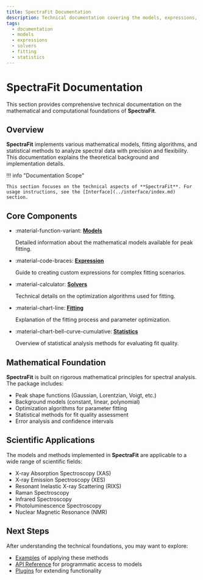 ```yaml
---
title: SpectraFit Documentation
description: Technical documentation covering the models, expressions, solvers, fitting methods, and statistics in SpectraFit
tags:
  - documentation
  - models
  - expressions
  - solvers
  - fitting
  - statistics
---
```


# SpectraFit Documentation

This section provides comprehensive technical documentation on the mathematical and computational foundations of **SpectraFit**.

## Overview

**SpectraFit** implements various mathematical models, fitting algorithms, and statistical methods to analyze spectral data with precision and flexibility. This documentation explains the theoretical background and implementation details.

!!! info "Documentation Scope"

    This section focuses on the technical aspects of **SpectraFit**. For usage instructions, see the [Interface](../interface/index.md) section.

## Core Components

<div class="grid cards" markdown>

- :material-function-variant: **[Models](models.md)**

  Detailed information about the mathematical models available for peak fitting.

- :material-code-braces: **[Expression](expression.md)**

  Guide to creating custom expressions for complex fitting scenarios.

- :material-calculator: **[Solvers](solver.md)**

  Technical details on the optimization algorithms used for fitting.

- :material-chart-line: **[Fitting](fitting.md)**

  Explanation of the fitting process and parameter optimization.

- :material-chart-bell-curve-cumulative: **[Statistics](statistics.md)**

  Overview of statistical analysis methods for evaluating fit quality.

</div>

## Mathematical Foundation

**SpectraFit** is built on rigorous mathematical principles for spectral analysis. The package includes:

- Peak shape functions (Gaussian, Lorentzian, Voigt, etc.)
- Background models (constant, linear, polynomial)
- Optimization algorithms for parameter fitting
- Statistical methods for fit quality assessment
- Error analysis and confidence intervals

## Scientific Applications

The models and methods implemented in **SpectraFit** are applicable to a wide range of scientific fields:

- X-ray Absorption Spectroscopy (XAS)
- X-ray Emission Spectroscopy (XES)
- Resonant Inelastic X-ray Scattering (RIXS)
- Raman Spectroscopy
- Infrared Spectroscopy
- Photoluminescence Spectroscopy
- Nuclear Magnetic Resonance (NMR)

## Next Steps

After understanding the technical foundations, you may want to explore:

- [Examples](../examples/example1.md) of applying these methods
- [API Reference](../api/modelling_api.md) for programmatic access to models
- [Plugins](../plugins/file_converter.md) for extending functionality

